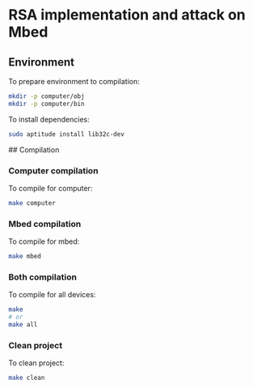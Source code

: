 # RSA implementation and attack on Mbed

## Environment

To prepare environment to compilation:

```sh
mkdir -p computer/obj
mkdir -p computer/bin
```

To install dependencies:
```sh
sudo aptitude install lib32c-dev
```

## Compilation

### Computer compilation

To compile for computer:
```sh
make computer
```

### Mbed compilation

To compile for mbed:
```sh
make mbed
```

### Both compilation

To compile for all devices:
```sh
make
# or
make all
```

### Clean project

To clean project:
```sh
make clean
```

